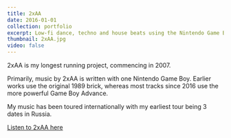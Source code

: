```yaml
---
title: 2xAA
date: 2016-01-01
collection: portfolio
excerpt: Low-fi dance, techno and house beats using the Nintendo Game Boy.
thumbnail: 2xAA.jpg
video: false
---
```


<p>
	2xAA is my longest running project, commencing in 2007.</p>
  
<p>
  Primarily, music by 2xAA is written with one Nintendo Game Boy. Earlier works use the original 1989 brick, whereas most tracks since 2016 use the more powerful Game Boy Advance. 
</p>
<p>
  My music has been toured internationally with my earliest tour being 3 dates in Russia.
</p>

<a class="pure-button" href="https://2xaa.fm/" target="_blank">
	<i class="fa fa-globe fa-lg"></i>
	Listen to 2xAA here
</a>
